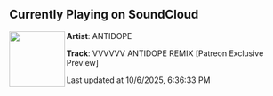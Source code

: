 ## Currently Playing on SoundCloud

[<img align="left" width="100" src="https://i1.sndcdn.com/artworks-LcIz4xtHAYDE45yl-3zDmeA-t500x500.png">](https://soundcloud.com/antidope99/vvvvv-antidope-remix-patreon-exclusive-preview)

**Artist**: ANTIDOPE 

**Track**: VVVVVV ANTIDOPE REMIX [Patreon Exclusive Preview]

Last updated at 10/6/2025, 6:36:33 PM
